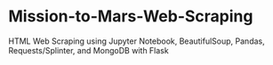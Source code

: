 # Mission-to-Mars-Web-Scraping
HTML Web Scraping using Jupyter Notebook, BeautifulSoup, Pandas, Requests/Splinter, and MongoDB with Flask
